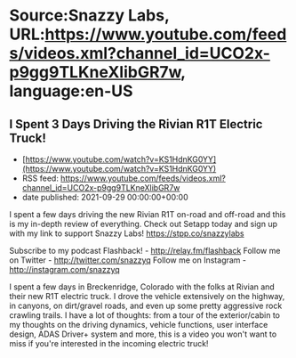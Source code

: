 # Source:Snazzy Labs, URL:https://www.youtube.com/feeds/videos.xml?channel_id=UCO2x-p9gg9TLKneXlibGR7w, language:en-US

## I Spent 3 Days Driving the Rivian R1T Electric Truck!
 - [https://www.youtube.com/watch?v=KS1HdnKG0YY](https://www.youtube.com/watch?v=KS1HdnKG0YY)
 - RSS feed: https://www.youtube.com/feeds/videos.xml?channel_id=UCO2x-p9gg9TLKneXlibGR7w
 - date published: 2021-09-29 00:00:00+00:00

I spent a few days driving the new Rivian R1T on-road and off-road and this is my in-depth review of everything.
Check out Setapp today and sign up with my link to support Snazzy Labs! https://stpp.co/snazzylabs

Subscribe to my podcast Flashback! - http://relay.fm/flashback
Follow me on Twitter - http://twitter.com/snazzyq
Follow me on Instagram - http://instagram.com/snazzyq

I spent a few days in Breckenridge, Colorado with the folks at Rivian and their new R1T electric truck. I drove the vehicle extensively on the highway, in canyons, on dirt/gravel roads, and even up some pretty aggressive rock crawling trails. I have a lot of thoughts: from a tour of the exterior/cabin to my thoughts on the driving dynamics, vehicle functions, user interface design, ADAS Driver+ system and more, this is a video you won't want to miss if you're interested in the incoming electric truck!


